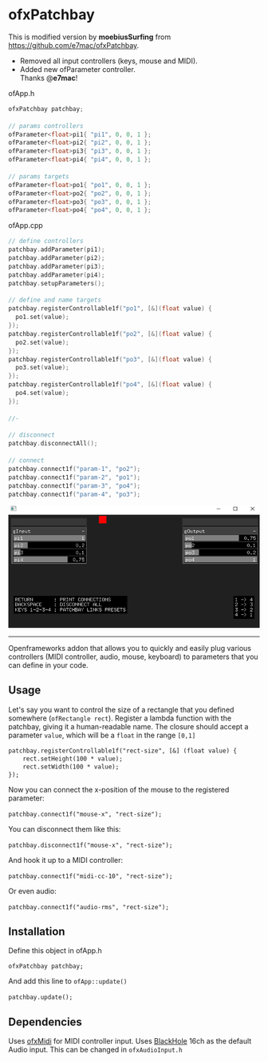# ofxPatchbay

This is modified version by **moebiusSurfing** from https://github.com/e7mac/ofxPatchbay.  
* Removed all input controllers (keys, mouse and MIDI).  
* Added new ofParameter<float> controller.  
Thanks @**e7mac**!  

ofApp.h
```.c++
ofxPatchbay patchbay;

// params controllers
ofParameter<float>pi1{ "pi1", 0, 0, 1 };
ofParameter<float>pi2{ "pi2", 0, 0, 1 };
ofParameter<float>pi3{ "pi3", 0, 0, 1 };
ofParameter<float>pi4{ "pi4", 0, 0, 1 };

// params targets
ofParameter<float>po1{ "po1", 0, 0, 1 };
ofParameter<float>po2{ "po2", 0, 0, 1 };
ofParameter<float>po3{ "po3", 0, 0, 1 };
ofParameter<float>po4{ "po4", 0, 0, 1 };
```

ofApp.cpp
```.c++
// define controllers
patchbay.addParameter(pi1);
patchbay.addParameter(pi2);
patchbay.addParameter(pi3);
patchbay.addParameter(pi4);
patchbay.setupParameters();

// define and name targets
patchbay.registerControllable1f("po1", [&](float value) {
  po1.set(value);
});
patchbay.registerControllable1f("po2", [&](float value) {
  po2.set(value);
});
patchbay.registerControllable1f("po3", [&](float value) {
  po3.set(value);
});
patchbay.registerControllable1f("po4", [&](float value) {
  po4.set(value);
});

//-

// disconnect
patchbay.disconnectAll();

// connect
patchbay.connect1f("param-1", "po2");
patchbay.connect1f("param-2", "po1");
patchbay.connect1f("param-3", "po4");
patchbay.connect1f("param-4", "po3");
```
  
![image](docs/Capture.PNG?raw=true "image")

---------------------------------

Openframeworks addon that allows you to quickly and easily plug various controllers (MIDI controller, audio, mouse, keyboard) to parameters that you can define in your code.

## Usage

Let's say you want to control the size of a rectangle that you defined somewhere (`ofRectangle rect`). Register a lambda function with the patchbay, giving it a human-readable name. The closure should accept a parameter `value`, which will be a `float` in the range `[0,1]`

```
patchbay.registerControllable1f("rect-size", [&] (float value) {
    rect.setHeight(100 * value);
    rect.setWidth(100 * value);    
});
```

Now you can connect the x-position of the mouse to the registered parameter:

`patchbay.connect1f("mouse-x", "rect-size");`

You can disconnect them like this:

`patchbay.disconnect1f("mouse-x", "rect-size");`

And hook it up to a MIDI controller:

`patchbay.connect1f("midi-cc-10", "rect-size");`

Or even audio:

`patchbay.connect1f("audio-rms", "rect-size");`

## Installation

Define this object in ofApp.h

```
ofxPatchbay patchbay;
```

And add this line to `ofApp::update()`

`patchbay.update();`

## Dependencies

Uses [ofxMidi](https://github.com/danomatika/ofxMidi) for MIDI controller input.
Uses [BlackHole](https://github.com/ExistentialAudio/BlackHole) 16ch as the default Audio input. This can be changed in `ofxAudioInput.h`